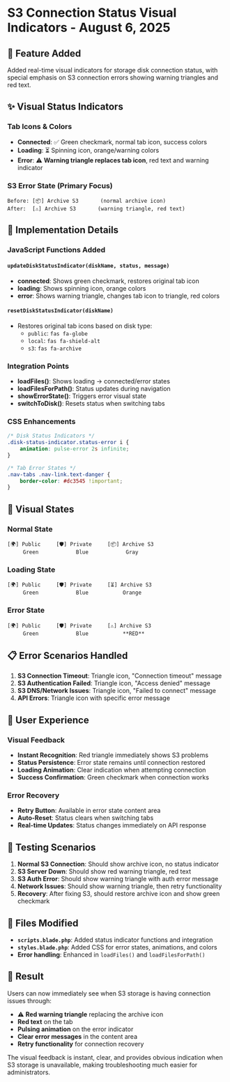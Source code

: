 # S3 Connection Status Visual Indicators - August 6, 2025

## 🎯 **Feature Added**
Added real-time visual indicators for storage disk connection status, with special emphasis on S3 connection errors showing warning triangles and red text.

## ✨ **Visual Status Indicators**

### **Tab Icons & Colors**
- **Connected**: ✅ Green checkmark, normal tab icon, success colors
- **Loading**: ⏳ Spinning icon, orange/warning colors  
- **Error**: ⚠️ **Warning triangle replaces tab icon**, red text and warning indicator

### **S3 Error State** (Primary Focus)
```
Before: [📦] Archive S3       (normal archive icon)
After:  [⚠️] Archive S3       (warning triangle, red text)
```

## 🔧 **Implementation Details**

### **JavaScript Functions Added**

#### `updateDiskStatusIndicator(diskName, status, message)`
- **connected**: Shows green checkmark, restores original tab icon
- **loading**: Shows spinning icon, orange colors
- **error**: Shows warning triangle, changes tab icon to triangle, red colors

#### `resetDiskStatusIndicator(diskName)`
- Restores original tab icons based on disk type:
  - `public`: `fas fa-globe`
  - `local`: `fas fa-shield-alt` 
  - `s3`: `fas fa-archive`

### **Integration Points**
- **loadFiles()**: Shows loading → connected/error states
- **loadFilesForPath()**: Status updates during navigation
- **showErrorState()**: Triggers error visual state
- **switchToDisk()**: Resets status when switching tabs

### **CSS Enhancements**
```css
/* Disk Status Indicators */
.disk-status-indicator.status-error i {
    animation: pulse-error 2s infinite;
}

/* Tab Error States */
.nav-tabs .nav-link.text-danger {
    border-color: #dc3545 !important;
}
```

## 🎨 **Visual States**

### **Normal State**
```
[🌍] Public     [🛡️] Private     [📦] Archive S3
     Green            Blue            Gray
```

### **Loading State**  
```
[🌍] Public     [🛡️] Private     [⏳] Archive S3
     Green            Blue           Orange
```

### **Error State**
```
[🌍] Public     [🛡️] Private     [⚠️] Archive S3  
     Green            Blue           **RED**
```

## 📋 **Error Scenarios Handled**

1. **S3 Connection Timeout**: Triangle icon, "Connection timeout" message
2. **S3 Authentication Failed**: Triangle icon, "Access denied" message  
3. **S3 DNS/Network Issues**: Triangle icon, "Failed to connect" message
4. **API Errors**: Triangle icon with specific error message

## 🚀 **User Experience**

### **Visual Feedback**
- **Instant Recognition**: Red triangle immediately shows S3 problems
- **Status Persistence**: Error state remains until connection restored
- **Loading Animation**: Clear indication when attempting connection
- **Success Confirmation**: Green checkmark when connection works

### **Error Recovery**
- **Retry Button**: Available in error state content area
- **Auto-Reset**: Status clears when switching tabs
- **Real-time Updates**: Status changes immediately on API response

## 🧪 **Testing Scenarios**

1. **Normal S3 Connection**: Should show archive icon, no status indicator
2. **S3 Server Down**: Should show red warning triangle, red text
3. **S3 Auth Error**: Should show warning triangle with auth error message
4. **Network Issues**: Should show warning triangle, then retry functionality
5. **Recovery**: After fixing S3, should restore archive icon and show green checkmark

## 📝 **Files Modified**

- **`scripts.blade.php`**: Added status indicator functions and integration
- **`styles.blade.php`**: Added CSS for error states, animations, and colors
- **Error handling**: Enhanced in `loadFiles()` and `loadFilesForPath()`

## 🎯 **Result**

Users can now immediately see when S3 storage is having connection issues through:
- ⚠️ **Red warning triangle** replacing the archive icon
- **Red text** on the tab
- **Pulsing animation** on the error indicator
- **Clear error messages** in the content area
- **Retry functionality** for connection recovery

The visual feedback is instant, clear, and provides obvious indication when S3 storage is unavailable, making troubleshooting much easier for administrators.

